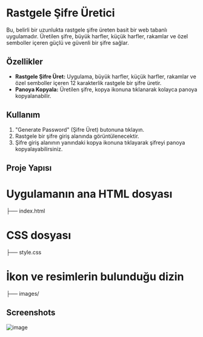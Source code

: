# Rastgele Şifre Üretici

Bu, belirli bir uzunlukta rastgele şifre üreten basit bir web tabanlı uygulamadır. Üretilen şifre, büyük harfler, küçük harfler, rakamlar ve özel semboller içeren güçlü ve güvenli bir şifre sağlar.

## Özellikler

- **Rastgele Şifre Üret:** Uygulama, büyük harfler, küçük harfler, rakamlar ve özel semboller içeren 12 karakterlik rastgele bir şifre üretir.
- **Panoya Kopyala:** Üretilen şifre, kopya ikonuna tıklanarak kolayca panoya kopyalanabilir.

## Kullanım

1. "Generate Password" (Şifre Üret) butonuna tıklayın.
2. Rastgele bir şifre giriş alanında görüntülenecektir.
3. Şifre giriş alanının yanındaki kopya ikonuna tıklayarak şifreyi panoya kopyalayabilirsiniz.

## Proje Yapısı
# Uygulamanın ana HTML dosyası 
├── index.html 
# CSS dosyası
├── style.css 
# İkon ve resimlerin bulunduğu dizin
├── images/ 



## Screenshots

![image](https://github.com/user-attachments/assets/e9a42045-9604-47f1-a215-4aa3e92dfc6a)
